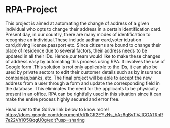 # RPA-Project
This project is aimed at automating the change of address of a given individual who opts to change their address in a certain identification card. Present day, in our country, there are many modes of identification to recognise an individual.These include aadhar card,voter id,ration card,driving license,passport etc. Since citizens are bound to change their place of residence due to several factors, their address needs to be updated in all their IDs. Hence,our team would like to make these changes of address easy by automating this process using RPA. It involves the use of Google form .This solution is not only applicable to the IDs, it can also be used by private sectors to edit their customer details such as by insurance companies,banks, etc. The final project will be able to accept the new address from a user through a form and update the corresponding field in the database. This eliminates the need for the applicants to be physically present in an office. RPA can be rightfully used in this situation since it can make the entire process highly secured and error free.

Head over to the Gdrive link below to know more!
https://docs.google.com/document/d/1kGK2EYzNs_bAz6qBvTVJICOATRnR7e22Vh1O5QqgU0g/edit?usp=sharing
